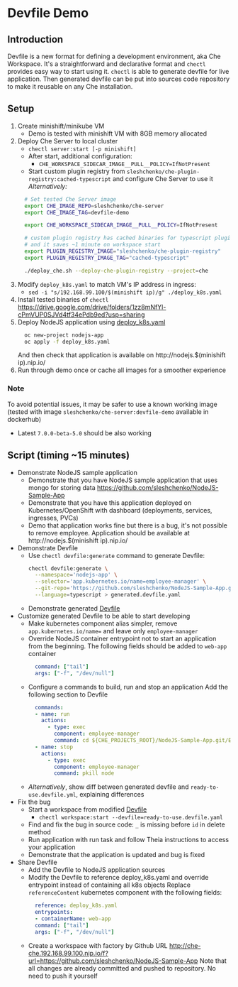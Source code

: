 # Devfile Demo

## Introduction
Devfile is a new format for defining a development environment, aka Che Workspace.
It's a straightforward and declarative format and `chectl` provides easy way to start using it.
`chectl` is able to generate devfile for live application. Then generated devfile can be put into
sources code repository to make it reusable on any Che installation.

## Setup
1. Create minishift/minikube VM
    - Demo is tested with minishift VM with 8GB memory allocated
2. Deploy Che Server to local cluster
    - `chectl server:start [-p minishift]`
    - After start, additional configuration:
      - `CHE_WORKSPACE_SIDECAR_IMAGE__PULL__POLICY=IfNotPresent`
    - Start custom plugin registry from `sleshchenko/che-plugin-registry:cached-typescript` and configure Che Server to use it
    *Alternatively:*
    ```bash
      # Set tested Che Server image
      export CHE_IMAGE_REPO=sleshchenko/che-server
      export CHE_IMAGE_TAG=devfile-demo

      export CHE_WORKSPACE_SIDECAR_IMAGE__PULL__POLICY=IfNotPresent

      # custom plugin registry has cached binaries for typescript plugin
      # and it saves ~1 minute on workspace start
      export PLUGIN_REGISTRY_IMAGE="sleshchenko/che-plugin-registry"
      export PLUGIN_REGISTRY_IMAGE_TAG="cached-typescript"

      ./deploy_che.sh --deploy-che-plugin-registry --project=che
    ```
3. Modify `deploy_k8s.yaml` to match VM's IP address in ingress:
    - `sed -i "s/192.168.99.100/$(minishift ip)/g" ./deploy_k8s.yaml`
4. Install tested binaries of `chectl` https://drive.google.com/drive/folders/1zz8mNfYl-cPmVUP0SJVd4tf34ePdb9ed?usp=sharing
5. Deploy NodeJS application using [deploy_k8s.yaml](deploy_k8s.yaml)
   ```bash
     oc new-project nodejs-app
     oc apply -f deploy_k8s.yaml
   ```
   And then check that application is available on http://nodejs.$(minishift ip).nip.io/
6. Run through demo once or cache all images for a smoother experience

### Note
To avoid potential issues, it may be safer to use a known working image (tested with image `sleshchenko/che-server:devfile-demo` available in dockerhub)
- Latest `7.0.0-beta-5.0` should be also working

## Script (timing ~15 minutes)

- Demonstrate NodeJS sample application
  - Demonstrate that you have NodeJS sample application that uses mongo for storing data https://github.com/sleshchenko/NodeJS-Sample-App
  - Demonstrate that you have this application deployed on Kubernetes/OpenShift with dashboard (deployments, services, ingresses, PVCs)
  - Demo that application works fine but there is a bug, it's not possible to remove employee.
    Application should be available at http://nodejs.$(minishift ip).nip.io/
- Demonstrate Devfile
  - Use `chectl devfile:generate` command to generate Devfile:
    ```bash
    chectl devfile:generate \
      --namespace='nodejs-app' \
      --selector='app.kubernetes.io/name=employee-manager' \
      --git-repo='https://github.com/sleshchenko/NodeJS-Sample-App.git' \
      --language=typescript > generated.devfile.yaml
    ```
  - Demonstrate generated [Devfile](generated.devfile.yaml)
- Customize generated Devfile to be able to start developing
  - Make kubernetes component alias simpler, remove `app.kubernetes.io/name=` and leave only `employee-manager`
  - Override NodeJS container entrypoint not to start an application from the beginning.
    The following fields should be added to `web-app` container
    ```yaml
      command: ["tail"]
      args: ["-f", "/dev/null"]
    ```
  - Configure a commands to build, run and stop an application
    Add the following section to Devfile
    ```yaml
      commands:
      - name: run
        actions:
          - type: exec
            component: employee-manager
            command: cd ${CHE_PROJECTS_ROOT}/NodeJS-Sample-App.git/EmployeeDB && node app.js
      - name: stop
        actions:
          - type: exec
            component: employee-manager
            command: pkill node
    ```
  - *Alternatively*, show diff between generated devfile and `ready-to-use.devfile.yml`, explaining differences
- Fix the bug
  - Start a workspace from modified [Devfile](ready-to-use.devfile.yaml)
    - `chectl workspace:start --devfile=ready-to-use.devfile.yaml`
  - Find and fix the bug in source code: `_` is missing before `id` in delete method
  - Run application with run task and follow Theia instructions to access your application
  - Demonstrate that the application is updated and bug is fixed
- Share Devfile
  - Add the Devfile to NodeJS application sources
  - Modify the Devfile to reference deploy_k8s.yaml and override entrypoint instead of containing all k8s objects
    Replace `referenceContent` kubernetes component with the following fields:
    ```yaml
      reference: deploy_k8s.yaml
      entrypoints:
      - containerName: web-app
      command: ["tail"]
      args: ["-f", "/dev/null"]
    ```
  - Create a workspace with factory by Github URL http://che-che.192.168.99.100.nip.io/f?url=https://github.com/sleshchenko/NodeJS-Sample-App
    Note that all changes are already committed and pushed to repository. No need to push it yourself
